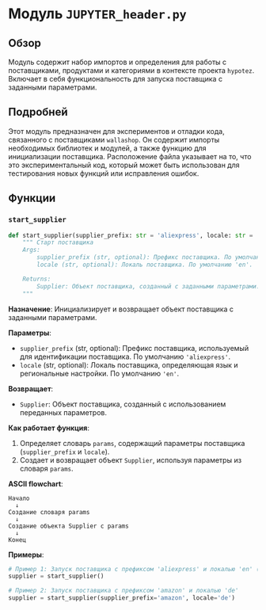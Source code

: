 # Модуль `JUPYTER_header.py`

## Обзор

Модуль содержит набор импортов и определения для работы с поставщиками, продуктами и категориями в контексте проекта `hypotez`. Включает в себя функциональность для запуска поставщика с заданными параметрами.

## Подробней

Этот модуль предназначен для экспериментов и отладки кода, связанного с поставщиками `wallashop`. Он содержит импорты необходимых библиотек и модулей, а также функцию для инициализации поставщика. Расположение файла указывает на то, что это экспериментальный код, который может быть использован для тестирования новых функций или исправления ошибок.

## Функции

### `start_supplier`

```python
def start_supplier(supplier_prefix: str = 'aliexpress', locale: str = 'en') -> Supplier:
    """ Старт поставщика 
    Args:
        supplier_prefix (str, optional): Префикс поставщика. По умолчанию 'aliexpress'.
        locale (str, optional): Локаль поставщика. По умолчанию 'en'.

    Returns:
        Supplier: Объект поставщика, созданный с заданными параметрами.
    """
```

**Назначение**: Инициализирует и возвращает объект поставщика с заданными параметрами.

**Параметры**:
- `supplier_prefix` (str, optional): Префикс поставщика, используемый для идентификации поставщика. По умолчанию `'aliexpress'`.
- `locale` (str, optional): Локаль поставщика, определяющая язык и региональные настройки. По умолчанию `'en'`.

**Возвращает**:
- `Supplier`: Объект поставщика, созданный с использованием переданных параметров.

**Как работает функция**:
1.  Определяет словарь `params`, содержащий параметры поставщика (`supplier_prefix` и `locale`).
2.  Создает и возвращает объект `Supplier`, используя параметры из словаря `params`.

**ASCII flowchart**:

```
Начало
  ↓
Создание словаря params
  ↓
Создание объекта Supplier с params
  ↓
Конец
```

**Примеры**:

```python
# Пример 1: Запуск поставщика с префиксом 'aliexpress' и локалью 'en' (параметры по умолчанию)
supplier = start_supplier()

# Пример 2: Запуск поставщика с префиксом 'amazon' и локалью 'de'
supplier = start_supplier(supplier_prefix='amazon', locale='de')